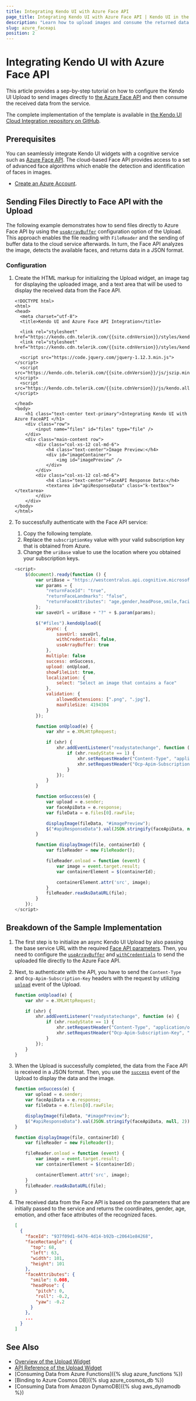 ```yaml
---
title: Integrating Kendo UI with Azure Face API
page_title: Integrating Kendo UI with Azure Face API | Kendo UI in the Cloud
description: "Learn how to upload images and consume the returned data from Azure Face API when working with Kendo UI."
slug: azure_faceapi
position: 2
---
```


# Integrating Kendo UI with Azure Face API

This article provides a sep-by-step tutorial on how to configure the Kendo UI Upload to send images directly to [the Azure Face API](https://azure.microsoft.com/en-us/services/cognitive-services/face/) and then consume the received data from the service.

The complete implementation of the template is available in [the Kendo UI Cloud Integration repository on GitHub](https://github.com/telerik/kendo-cloud-integration/tree/master/AzureFaceAPI).

## Prerequisites

You can seamlessly integrate Kendo UI widgets with a cognitive service such as [Azure Face API](https://azure.microsoft.com/en-us/services/cognitive-services/face/). The cloud-based Face API provides access to a set of advanced face algorithms which enable the detection and identification of faces in images.

* [Create an Azure Account](https://azure.microsoft.com/en-us/services/cognitive-services/face/).

## Sending Files Directly to Face API with the Upload

The following example demonstrates how to send files directly to Azure Face API by using the [`useArrayBuffer`](https://docs.telerik.com/kendo-ui/api/javascript/ui/upload/configuration/async.usearraybuffer) configuration option of the Upload. This approach enables the file reading with `FileReader` and the sending of buffer data to the cloud service afterwards. In turn, the Face API analyzes the image, detects the available faces, and returns data in a JSON format.

### Configuration

1. Create the HTML markup for initializing the Upload widget, an image tag for displaying the uploaded image, and a text area that will be used to display the received data from the Face API.

    ```
    <!DOCTYPE html>
    <html>
    <head>
      <meta charset="utf-8">
      <title>Kendo UI and Azure Face API Integration</title>

      <link rel="stylesheet" href="https://kendo.cdn.telerik.com/{{site.cdnVersion}}/styles/kendo.common.min.css">
      <link rel="stylesheet" href="https://kendo.cdn.telerik.com/{{site.cdnVersion}}/styles/kendo.default.min.css">

      <script src="https://code.jquery.com/jquery-1.12.3.min.js"></script>
      <script src="https://kendo.cdn.telerik.com/{{site.cdnVersion}}/js/jszip.min.js"></script>
      <script src="https://kendo.cdn.telerik.com/{{site.cdnVersion}}/js/kendo.all.min.js"></script>

    </head>
    <body>
    	<h1 class="text-center text-primary">Integrating Kendo UI with Azure FaceAPI </h1>
    	<div class="row">
    		<input name="files" id="files" type="file" />
    	</div>
    	<div class="main-content row">
    		<div class="col-xs-12 col-md-6">
    			<h4 class="text-center">Image Preview:</h4>
    			<div id="imageContainer">
    				<img id="imagePreview" />
    			</div>
    		</div>
    		<div class="col-xs-12 col-md-6">
    			<h4 class="text-center">FaceAPI Response Data:</h4>
    			<textarea id="apiResponseData" class="k-textbox"></textarea>
    		</div>
        </div>
    </body>
    </html>
    ```

2. To successfully authenticate with the Face API service:

    1. Copy the following template.
    1. Replace the `subscriptionKey` value with your valid subscription key that is obtained from Azure.
    1. Change the `uriBase` value to use the location where you obtained your subscription keys.

    ```js
    <script>
        $(document).ready(function () {
            var uriBase = "https://westcentralus.api.cognitive.microsoft.com/face/v1.0/detect";
            var params = {
                "returnFaceId": "true",
                "returnFaceLandmarks": "false",
                "returnFaceAttributes": "age,gender,headPose,smile,facialHair,glasses,emotion,hair,makeup,occlusion,accessories,blur,exposure,noise",
            };
            var saveUrl = uriBase + "?" + $.param(params);

            $("#files").kendoUpload({
                async: {
                    saveUrl: saveUrl,
                    withCredentials: false,
                    useArrayBuffer: true
                },
                multiple: false
                success: onSuccess,
                upload: onUpload,
                showFileList: true,
                localization: {
                    select: "Select an image that contains a face"
                },
                validation: {
                    allowedExtensions: [".png", ".jpg"],
                    maxFileSize: 4194304
                }
            });

            function onUpload(e) {
                var xhr = e.XMLHttpRequest;

                if (xhr) {
                    xhr.addEventListener("readystatechange", function (e) {
                        if (xhr.readyState == 1) {
                            xhr.setRequestHeader("Content-Type", "application/octet-stream");
                            xhr.setRequestHeader("Ocp-Apim-Subscription-Key", "subscriptionKey");
                        }
                    });
                }
            }

            function onSuccess(e) {
                var upload = e.sender;
                var faceApiData = e.response;
                var fileData = e.files[0].rawFile;

                displayImage(fileData, "#imagePreview");
                $("#apiResponseData").val(JSON.stringify(faceApiData, null, 2));
            }

            function displayImage(file, containerId) {
                var fileReader = new FileReader();

                fileReader.onload = function (event) {
                    var image = event.target.result;
                    var containerElement = $(containerId);

                    containerElement.attr('src', image);
                }
                fileReader.readAsDataURL(file);
            }
        });
    </script>
    ```

## Breakdown of the Sample Implementation

1. The first step is to initialize an async Kendo UI Upload by also passing the base service URL with the required [Face API parameters](https://westcentralus.dev.cognitive.microsoft.com/docs/services/563879b61984550e40cbbe8d/operations/563879b61984550f30395236). Then, you need to configure the [`useArrayBuffer`](https://docs.telerik.com/kendo-ui/api/javascript/ui/upload/configuration/async.usearraybuffer) and [`withCredentials`](https://docs.telerik.com/kendo-ui/api/javascript/ui/upload/configuration/async.withcredentials) to send the uploaded file directly to the Azure Face API.

2. Next, to authenticate with the API, you have to send the `Content-Type` and `Ocp-Apim-Subscription-Key` headers with the request by utilizing [`upload`](https://docs.telerik.com/kendo-ui/api/javascript/ui/upload/events/upload) event of the Upload.

    ```js
    function onUpload(e) {
        var xhr = e.XMLHttpRequest;

        if (xhr) {
            xhr.addEventListener("readystatechange", function (e) {
                if (xhr.readyState == 1) {
                    xhr.setRequestHeader("Content-Type", "application/octet-stream");
                    xhr.setRequestHeader("Ocp-Apim-Subscription-Key", "subscriptionKey");
                }
            });
        }
    }
    ```

3. When the Upload is successfully completed, the data from the Face API is received in a JSON format. Then, you use the [`success`](https://docs.telerik.com/kendo-ui/api/javascript/ui/upload/events/success) event of the Upload to display the data and the image.

    ```js
    function onSuccess(e) {
        var upload = e.sender;
        var faceApiData = e.response;
        var fileData = e.files[0].rawFile;

        displayImage(fileData, "#imagePreview");
        $("#apiResponseData").val(JSON.stringify(faceApiData, null, 2));
    }

    function displayImage(file, containerId) {
        var fileReader = new FileReader();

        fileReader.onload = function (event) {
            var image = event.target.result;
            var containerElement = $(containerId);

            containerElement.attr('src', image);
        }
        fileReader.readAsDataURL(file);
    }
    ```

4. The received data from the Face API is based on the parameters that are initially passed to the service and returns the coordinates, gender, age, emotion, and other face attributes of the recognized faces.

    ```json
    [
      {
        "faceId": "937f09d1-6476-4d14-b92b-c20641e84268",
        "faceRectangle": {
          "top": 68,
          "left": 63,
          "width": 101,
          "height": 101
        },
        "faceAttributes": {
          "smile": 0.008,
          "headPose": {
            "pitch": 0,
            "roll": -0.2,
            "yaw": -0.2
          }
        },
        ...
      }
    ]
    ```

## See Also

* [Overview of the Upload Widget](https://docs.telerik.com/kendo-ui/controls/editors/upload/overview)
* [API Reference of the Upload Widget](https://docs.telerik.com/kendo-ui/api/javascript/ui/upload)
* [Consuming Data from Azure Functions]({% slug azure_functions %})
* [Binding to Azure Cosmos DB]({% slug azure_cosmos_db %})
* [Consuming Data from Amazon DynamoDB]({% slug aws_dynamodb %})
